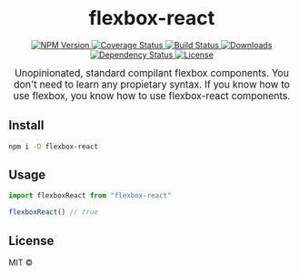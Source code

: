 <big><h1 align="center">flexbox-react</h1></big>

<p align="center">
  <a href="https://npmjs.org/package/flexbox-react">
    <img src="https://img.shields.io/npm/v/flexbox-react.svg?style=flat-square"
         alt="NPM Version">
  </a>

  <a href="https://coveralls.io/r/nachoaIvarez/flexbox-react">
    <img src="https://img.shields.io/coveralls/nachoaIvarez/flexbox-react.svg?style=flat-square"
         alt="Coverage Status">
  </a>

  <a href="https://travis-ci.org/nachoaIvarez/flexbox-react">
    <img src="https://img.shields.io/travis/nachoaIvarez/flexbox-react.svg?style=flat-square"
         alt="Build Status">
  </a>

  <a href="https://npmjs.org/package/flexbox-react">
    <img src="http://img.shields.io/npm/dm/flexbox-react.svg?style=flat-square"
         alt="Downloads">
  </a>

  <a href="https://david-dm.org/nachoaIvarez/flexbox-react.svg">
    <img src="https://david-dm.org/nachoaIvarez/flexbox-react.svg?style=flat-square"
         alt="Dependency Status">
  </a>

  <a href="https://github.com/nachoaIvarez/flexbox-react/blob/master/LICENSE">
    <img src="https://img.shields.io/npm/l/flexbox-react.svg?style=flat-square"
         alt="License">
  </a>
</p>

<p align="center"><big>
Unopinionated, standard compilant flexbox components. You don&#39;t need to learn any propietary syntax. If you know how to use flexbox, you know how to use flexbox-react components.
</big></p>


## Install

```sh
npm i -D flexbox-react
```

## Usage

```js
import flexboxReact from "flexbox-react"

flexboxReact() // true
```

## License

MIT © [](http://github.com/nachoaIvarez)

[npm-url]: https://npmjs.org/package/flexbox-react
[npm-image]: https://img.shields.io/npm/v/flexbox-react.svg?style=flat-square

[travis-url]: https://travis-ci.org/nachoaIvarez/flexbox-react
[travis-image]: https://img.shields.io/travis/nachoaIvarez/flexbox-react.svg?style=flat-square

[coveralls-url]: https://coveralls.io/r/nachoaIvarez/flexbox-react
[coveralls-image]: https://img.shields.io/coveralls/nachoaIvarez/flexbox-react.svg?style=flat-square

[depstat-url]: https://david-dm.org/nachoaIvarez/flexbox-react
[depstat-image]: https://david-dm.org/nachoaIvarez/flexbox-react.svg?style=flat-square

[download-badge]: http://img.shields.io/npm/dm/flexbox-react.svg?style=flat-square
